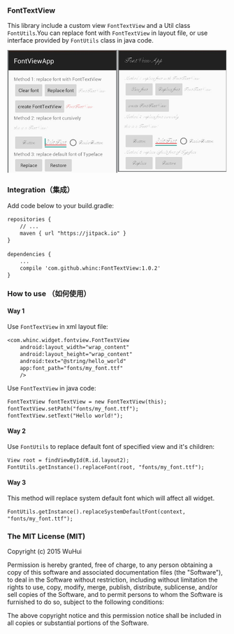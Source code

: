 ### FontTextView

This library include a custom view `FontTextView` and a Util class `FontUtils`.You can replace font with `FontTextView` in layout file, or use interface provided by `FontUtils` class in java code.

![screenshot](./screenshot.jpg)

### Integration（集成）

Add code below to your build.gradle:

    repositories {
        // ...
        maven { url "https://jitpack.io" }
    }

    dependencies {
        ...
        compile 'com.github.whinc:FontTextView:1.0.2'
    }

### How to use （如何使用）

#### Way 1

Use `FontTextView` in xml layout file:

    <com.whinc.widget.fontview.FontTextView
        android:layout_width="wrap_content"
        android:layout_height="wrap_content"
        android:text="@string/hello_world"
        app:font_path="fonts/my_font.ttf"
        />

Use `FontTextView` in java code:

    FontTextView fontTextView = new FontTextView(this);
    fontTextView.setPath("fonts/my_font.ttf");
    fontTextView.setText("Hello world!");

#### Way 2

Use `FontUtils` to replace default font of specified view and it's children:

    View root = findViewById(R.id.layout2);
    FontUtils.getInstance().replaceFont(root, "fonts/my_font.ttf");


#### Way 3

This method will replace system default font which will affect all widget.

    FontUtils.getInstance().replaceSystemDefaultFont(context, "fonts/my_font.ttf");

### The MIT License (MIT)

Copyright (c) 2015 WuHui

Permission is hereby granted, free of charge, to any person obtaining a copy
of this software and associated documentation files (the "Software"), to deal
in the Software without restriction, including without limitation the rights
to use, copy, modify, merge, publish, distribute, sublicense, and/or sell
copies of the Software, and to permit persons to whom the Software is
furnished to do so, subject to the following conditions:

The above copyright notice and this permission notice shall be included in all
copies or substantial portions of the Software.

[1]:https://bintray.com/whinc/maven/fontview/view
